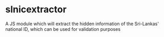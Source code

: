 # slnicextractor
A JS module which will extract the hidden information of the Sri-Lankas' national ID, which can be used for validation purposes
